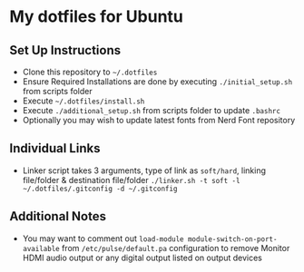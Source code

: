 # My dotfiles for Ubuntu
## Set Up Instructions
- Clone this repository to `~/.dotfiles`
- Ensure Required Installations are done by executing `./initial_setup.sh` from scripts folder
- Execute `~/.dotfiles/install.sh`
- Execute `./additional_setup.sh` from scripts folder to update `.bashrc`
- Optionally you may wish to update latest fonts from Nerd Font repository

## Individual Links
- Linker script takes 3 arguments, type of link as `soft/hard`, linking file/folder & destination file/folder
`./linker.sh -t soft -l ~/.dotfiles/.gitconfig -d ~/.gitconfig`


## Additional Notes
- You may want to comment out `load-module module-switch-on-port-available` from `/etc/pulse/default.pa` configuration to remove Monitor HDMI audio output or any digital output listed on output devices
